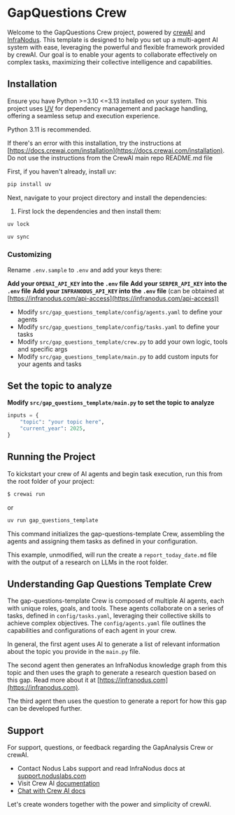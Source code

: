 # GapQuestions Crew

Welcome to the GapQuestions Crew project, powered by [crewAI](https://crewai.com) and [InfraNodus](https://infranodus.com). This template is designed to help you set up a multi-agent AI system with ease, leveraging the powerful and flexible framework provided by crewAI. Our goal is to enable your agents to collaborate effectively on complex tasks, maximizing their collective intelligence and capabilities.

## Installation

Ensure you have Python >=3.10 <=3.13 installed on your system. This project uses [UV](https://docs.astral.sh/uv/) for dependency management and package handling, offering a seamless setup and execution experience.

Python 3.11 is recommended.

If there's an error with this installation, try the instructions at [https://docs.crewai.com/installation](https://docs.crewai.com/installation). Do not use the instructions from the CrewAI main repo README.md file

First, if you haven't already, install uv:

```bash
pip install uv
```

Next, navigate to your project directory and install the dependencies:

1. First lock the dependencies and then install them:

```bash
uv lock
```

```bash
uv sync
```

### Customizing

Rename `.env.sample` to `.env` and add your keys there:

**Add your `OPENAI_API_KEY` into the `.env` file**
**Add your `SERPER_API_KEY` into the `.env` file**
**Add your `INFRANODUS_API_KEY` into the `.env` file** (can be obtained at [https://infranodus.com/api-access](https://infranodus.com/api-access))

- Modify `src/gap_questions_template/config/agents.yaml` to define your agents
- Modify `src/gap_questions_template/config/tasks.yaml` to define your tasks
- Modify `src/gap_questions_template/crew.py` to add your own logic, tools and specific args
- Modify `src/gap_questions_template/main.py` to add custom inputs for your agents and tasks

## Set the topic to analyze

**Modify `src/gap_questions_template/main.py` to set the topic to analyze**

```python
inputs = {
    "topic": "your topic here",
    "current_year": 2025,
}
```

## Running the Project

To kickstart your crew of AI agents and begin task execution, run this from the root folder of your project:

```bash
$ crewai run
```

or

```bash
uv run gap_questions_template
```

This command initializes the gap-questions-template Crew, assembling the agents and assigning them tasks as defined in your configuration.

This example, unmodified, will run the create a `report_today_date.md` file with the output of a research on LLMs in the root folder.

## Understanding Gap Questions Template Crew

The gap-questions-template Crew is composed of multiple AI agents, each with unique roles, goals, and tools. These agents collaborate on a series of tasks, defined in `config/tasks.yaml`, leveraging their collective skills to achieve complex objectives. The `config/agents.yaml` file outlines the capabilities and configurations of each agent in your crew.

In general, the first agent uses AI to generate a list of relevant information about the topic you provide in the `main.py` file.

The second agent then generates an InfraNodus knowledge graph from this topic and then uses the graph to generate a research question based on this gap. Read more about it at [https://infranodus.com](https://infranodus.com).

The third agent then uses the question to generate a report for how this gap can be developed further.

## Support

For support, questions, or feedback regarding the GapAnalysis Crew or crewAI.

- Contact Nodus Labs support and read InfraNodus docs at [support.noduslabs.com](https://support.noduslabs.com)
- Visit Crew AI [documentation](https://docs.crewai.com)
- [Chat with Crew AI docs](https://chatg.pt/DWjSBZn)

Let's create wonders together with the power and simplicity of crewAI.
